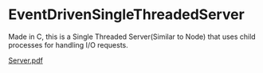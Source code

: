 # EventDrivenSingleThreadedServer
Made in C, this is a Single Threaded Server(Similar to Node) that uses child processes for handling I/O requests.

[Server.pdf](https://github.com/lolCod3r/EventDrivenSingleThreadedServer/blob/master/EventDrivenSingleProcessServer.pdf)
